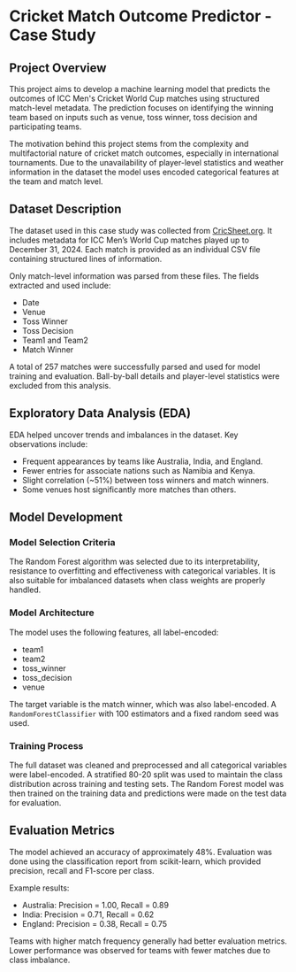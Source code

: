 # Cricket Match Outcome Predictor - Case Study

## Project Overview

This project aims to develop a machine learning model that predicts the outcomes of ICC Men's Cricket World Cup matches using structured match-level metadata. The prediction focuses on identifying the winning team based on inputs such as venue, toss winner, toss decision and participating teams.

The motivation behind this project stems from the complexity and multifactorial nature of cricket match outcomes, especially in international tournaments. Due to the unavailability of player-level statistics and weather information in the dataset the model uses encoded categorical features at the team and match level.


## Dataset Description

The dataset used in this case study was collected from [CricSheet.org](https://cricsheet.org/). It includes metadata for ICC Men’s World Cup matches played up to December 31, 2024. Each match is provided as an individual CSV file containing structured lines of information.

Only match-level information was parsed from these files. The fields extracted and used include:

- Date
- Venue
- Toss Winner
- Toss Decision
- Team1 and Team2
- Match Winner

A total of 257 matches were successfully parsed and used for model training and evaluation. Ball-by-ball details and player-level statistics were excluded from this analysis.


## Exploratory Data Analysis (EDA)

EDA helped uncover trends and imbalances in the dataset. Key observations include:

- Frequent appearances by teams like Australia, India, and England.
- Fewer entries for associate nations such as Namibia and Kenya.
- Slight correlation (~51%) between toss winners and match winners.
- Some venues host significantly more matches than others.

## Model Development

### Model Selection Criteria

The Random Forest algorithm was selected due to its interpretability, resistance to overfitting and effectiveness with categorical variables. It is also suitable for imbalanced datasets when class weights are properly handled.

### Model Architecture

The model uses the following features, all label-encoded:

- team1
- team2
- toss_winner
- toss_decision
- venue

The target variable is the match winner, which was also label-encoded. A `RandomForestClassifier` with 100 estimators and a fixed random seed was used.

### Training Process

The full dataset was cleaned and preprocessed and all categorical variables were label-encoded. A stratified 80-20 split was used to maintain the class distribution across training and testing sets. The Random Forest model was then trained on the training data and predictions were made on the test data for evaluation.


## Evaluation Metrics

The model achieved an accuracy of approximately 48%. Evaluation was done using the classification report from scikit-learn, which provided precision, recall and F1-score per class.

Example results:
- Australia: Precision = 1.00, Recall = 0.89
- India: Precision = 0.71, Recall = 0.62
- England: Precision = 0.38, Recall = 0.75

Teams with higher match frequency generally had better evaluation metrics. Lower performance was observed for teams with fewer matches due to class imbalance.





